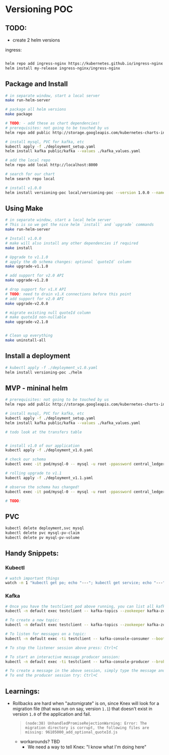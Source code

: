 # Versioning POC

## TODO:
- create 2 helm versions


ingress:
```bash

helm repo add ingress-nginx https://kubernetes.github.io/ingress-nginx
helm install my-release ingress-nginx/ingress-nginx
```

## Package and Install

```bash
# in separate window, start a local server
make run-helm-server

# package all helm versions
make package

# TODO: - add these as chart dependencies!
# prerequisites: not going to be touched by us
helm repo add public http://storage.googleapis.com/kubernetes-charts-incubator

# install mysql, PVC for kafka, etc
kubectl apply -f ./deployment_setup.yaml
helm install kafka public/kafka --values ./kafka_values.yaml

# add the local repo
helm repo add local http://localhost:8000

# search for our chart
helm search repo local

# install v1.0.0
helm install versioning-poc local/versioning-poc --version 1.0.0 --namespace 
```

## Using Make

```bash
# in separate window, start a local helm server
# This is so we get the nice helm `install` and `upgrade` commands
make run-helm-server

# Install v1.0.0
# make will also install any other dependencies if required
make install

# Upgrade to v1.1.0
# apply the db schema changes: optional `quoteId` column
make upgrade-v1.1.0

# add support for v2.0 API
make upgrade-v1.2.0

# drop support for v1.X API
# TODO: need to drain v1.X connections before this point
# add support for v2.0 API
make upgrade-v2.0.0

# migrate existing null quoteId column
# make quoteId non-nullable
make upgrade-v2.1.0


# Clean up everything
make uninstall-all
```

## Install a deployment

```bash
# kubectl apply -f ./deployment_v1.0.yaml
helm install versioning-poc ./helm
```

## MVP - mininal helm

```bash
# prerequisites: not going to be touched by us
helm repo add public http://storage.googleapis.com/kubernetes-charts-incubator

# install mysql, PVC for kafka, etc
kubectl apply -f ./deployment_setup.yaml
helm install kafka public/kafka --values ./kafka_values.yaml

# todo look at the transfers table


# install v1.0 of our application
kubectl apply -f ./deployment_v1.0.yaml

# check our schema
kubectl exec -it pod/mysql-0 -- mysql -u root -ppassword central_ledger -e "describe settlementModel"

# rolling upgrade to v1.1
kubectl apply -f ./deployment_v1.1.yaml

# observe the schema has changed!
kubectl exec -it pod/mysql-0 -- mysql -u root -ppassword central_ledger -e "describe settlementModel"

# TODO: 

```

## PVC

```bash
kubectl delete deployment,svc mysql
kubectl delete pvc mysql-pv-claim
kubectl delete pv mysql-pv-volume

```


## Handy Snippets:

### Kubectl

```bash
# watch important things
watch -n 1 "kubectl get po; echo "---"; kubectl get service; echo "---"; kubectl get deployments"
```

### Kafka

```bash
# Once you have the testclient pod above running, you can list all kafka topics with:
kubectl -n default exec testclient -- kafka-topics --zookeeper kafka-zookeeper:2181 --list

# To create a new topic:
kubectl -n default exec testclient -- kafka-topics --zookeeper kafka-zookeeper:2181 --topic test1 --create --partitions 1 --replication-factor 1

# To listen for messages on a topic:
kubectl -n default exec -ti testclient -- kafka-console-consumer --bootstrap-server kafka:9092 --topic test1 --from-beginning

# To stop the listener session above press: Ctrl+C

# To start an interactive message producer session:
kubectl -n default exec -ti testclient -- kafka-console-producer --broker-list kafka-headless:9092 --topic test1

# To create a message in the above session, simply type the message and press "enter"
# To end the producer session try: Ctrl+C
```



## Learnings:


- Rollbacks are hard when "automigrate" is on, since Knex will look for a migration file (that was run on say, version `1.1`) that doesn't exist in version `1.0` of the application and fail.
    >`(node:38) UnhandledPromiseRejectionWarning: Error: The migration directory is corrupt, the following files are missing: 96105000_add_optional_quoteId.js`

    - workarounds? TBD 
        - We need a way to tell Knex: "I know what I'm doing here"